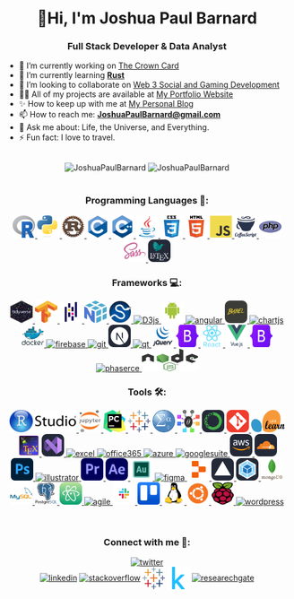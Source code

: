 <!-- To add in the future:
Shiny
BeautifulSoup
Scrapy
AndroidStudio
Zoom
Scala
Kotlin
-->

<h1 align="center">👋Hi, I'm Joshua Paul Barnard</h1>
<h3 align="center">Full Stack Developer & Data Analyst</h3>

- 🔭 I’m currently working on [The Crown Card](https://TheCrownCard.com/blockchain)
- 🌱 I’m currently learning **[Rust](https://www.rust-lang.org/)**
- 👯 I’m looking to collaborate on [Web 3 Social and Gaming Development]()
- 👨‍💻 All of my projects are available at [My Portfolio Website](https://JoshuaPaulBarnard.com)
- ✨ How to keep up with me at [My Personal Blog](https://JoshuaPaulBarnard.tech.blog)
- 📫 How to reach me: **JoshuaPaulBarnard@gmail.com**
- 💬 Ask me about:  Life, the Universe, and Everything.
- ⚡ Fun fact: I love to travel.

</br>

<div style="display: flex; justify-content: center;">
  <img src="https://github-readme-stats.vercel.app/api?username=JoshuaPaulBarnard&count_private=true&show_icons=true&locale=en&theme=tokyonight" alt="JoshuaPaulBarnard"/>
  &nbsp;
  <img src="https://github-readme-stats.vercel.app/api/top-langs?username=JoshuaPaulBarnard&show_icons=true&locale=en&layout=compact&theme=tokyonight" alt="JoshuaPaulBarnard"/>
</div>

</br>


<h3 align="center">Programming Languages 🔨:</h3>
<p align="center">
  <a href="https://www.r-project.org/" target="_blank"> <img src="https://raw.githubusercontent.com/JoshuaPaulBarnard/JoshuaPaulBarnard/main/Asseets/Rlogo.svg" alt="R" width="40" height="40"/> </a>
  <a href="https://www.python.org/" target="_blank"> <img src="https://raw.githubusercontent.com/JoshuaPaulBarnard/JoshuaPaulBarnard/main/Asseets/Python-logo-notext.svg" alt="python" width="40" height="40"/> </a>
  <a href="https://www.rust-lang.org/" target="_blank"> <img src="https://raw.githubusercontent.com/JoshuaPaulBarnard/JoshuaPaulBarnard/main/Asseets/rust-logo.svg" alt="rust" width="40" height="40"/> </a>
  <a href="https://www.cprogramming.com/" target="_blank"> <img src="https://raw.githubusercontent.com/devicons/devicon/master/icons/c/c-original.svg" alt="C" width="40" height="40"/> </a>
  <a href="https://www.w3schools.com/cpp/" target="_blank"> <img src="https://raw.githubusercontent.com/devicons/devicon/master/icons/cplusplus/cplusplus-original.svg" alt="Cplusplus" width="40" height="40"/> </a>
  <a href="https://www.java.com" target="_blank"> <img src="https://raw.githubusercontent.com/devicons/devicon/master/icons/java/java-original.svg" alt="java" width="40" height="40"/> </a>
  <a href="https://www.w3schools.com/css/" target="_blank"> <img src="https://raw.githubusercontent.com/devicons/devicon/master/icons/css3/css3-original-wordmark.svg" alt="css3" width="40" height="40"/> </a>
  <a href="https://www.w3.org/html/" target="_blank"> <img src="https://raw.githubusercontent.com/devicons/devicon/master/icons/html5/html5-original-wordmark.svg" alt="html5" width="40" height="40"/> </a>
  <a href="https://developer.mozilla.org/en-US/docs/Web/JavaScript" target="_blank"> <img src="https://raw.githubusercontent.com/devicons/devicon/master/icons/javascript/javascript-original.svg" alt="javascript" width="40" height="40"/> </a>
  <a href="https://offeescript.org" target="_blank"> <img src="https://raw.githubusercontent.com/devicons/devicon/master/icons/coffeescript/coffeescript-original-wordmark.svg" alt="coffeescript" width="40" height="40"/> </a>
  <a href="https://www.php.net" target="_blank"> <img src="https://raw.githubusercontent.com/devicons/devicon/master/icons/php/php-original.svg" alt="php" width="40" height="40"/> </a>
  <a href="https://sass-lang.com" target="_blank"> <img src="https://raw.githubusercontent.com/devicons/devicon/master/icons/sass/sass-original.svg" alt="sass" width="40" height="40"/> </a>
  <a href="https://www.latex-project.org/" target="_blank"> <img src="https://raw.githubusercontent.com/JoshuaPaulBarnard/JoshuaPaulBarnard/main/Asseets/LaTeX-Dark.svg" alt="LaTeX" width="40" height="40"/> </a>
</p>

<h3 align="center">Frameworks 💻:</h3>
<p align="center">
  <a href="https://www.tidyverse.org/" target="_blank"> <img src="https://raw.githubusercontent.com/JoshuaPaulBarnard/JoshuaPaulBarnard/main/Asseets/tidyverse.svg" alt="Tidyverse" width="40" height="40"/> </a>
  <a href="https://www.tensorflow.org/" target="_blank"> <img src="https://raw.githubusercontent.com/JoshuaPaulBarnard/JoshuaPaulBarnard/main/Asseets/Tensorflow_logo.svg" alt="tensorflow" width="40" height="40"/> </a>
  <a href="https://pandas.pydata.org/" target="_blank"> <img src="https://raw.githubusercontent.com/JoshuaPaulBarnard/JoshuaPaulBarnard/main/Asseets/Pandas.svg" alt="pandas" width="40" height="40"/> </a>
  <a href="https://numpy.org/" target="_blank"> <img src="https://raw.githubusercontent.com/JoshuaPaulBarnard/JoshuaPaulBarnard/main/Asseets/numpy-logo.svg" alt="NumPy" width="40" height="40"/> </a>
  <a href="https://scipy.org/" target="_blank"> <img src="https://raw.githubusercontent.com/JoshuaPaulBarnard/JoshuaPaulBarnard/main/Asseets/SCIPY_2.svg" alt="SciPy" width="40" height="40"/> </a>
  <a href="https://d3js.org/" target="_blank"> <img src="https://github.com/d3/d3-logo/blob/master/d3.svg" alt="D3js" width="40" height="40"/> </a>
  <a href="https://developer.android.com" target="_blank"> <img src="https://raw.githubusercontent.com/devicons/devicon/master/icons/android/android-original-wordmark.svg" alt="android" width="40" height="40"/> </a>
  <a href="https://angular.io" target="_blank"> <img src="https://angular.io/assets/images/logos/angular/angular.svg" alt="angular" width="40" height="40"/> </a>
  <a href="https://babeljs.io/" target="_blank"> <img src="https://raw.githubusercontent.com/JoshuaPaulBarnard/JoshuaPaulBarnard/main/Asseets/Babel.svg" alt="Babel" width="40" height="40"/> </a>
  <a href="https://www.chartjs.org" target="_blank"> <img src="https://www.chartjs.org/media/logo-title.svg" alt="chartjs" width="40" height="40"/> </a>
  <a href="https://www.docker.com/" target="_blank"> <img src="https://raw.githubusercontent.com/devicons/devicon/master/icons/docker/docker-original-wordmark.svg" alt="docker" width="40" height="40"/> </a>
  <a href="https://firebase.google.com/" target="_blank"> <img src="https://www.vectorlogo.zone/logos/firebase/firebase-icon.svg" alt="firebase" width="40" height="40"/> </a>
  <a href="https://git-scm.com/" target="_blank"> <img src="https://www.vectorlogo.zone/logos/git-scm/git-scm-icon.svg" alt="git" width="40" height="40"/> </a>
  <a href="https://nextjs.org/" target="_blank"> <img src="https://raw.githubusercontent.com/JoshuaPaulBarnard/JoshuaPaulBarnard/main/Asseets/NextJS-Dark.svg" alt="NextJS" width="40" height="40"/> </a>
  <a href="https://www.qt.io/" target="_blank"> <img src="https://upload.wikimedia.org/wikipedia/commons/0/0b/Qt_logo_2016.svg" alt="qt" width="40" height="40"/> </a>
  <a href="https://jquery.com/" target="_blank"> <img src="https://raw.githubusercontent.com/JoshuaPaulBarnard/JoshuaPaulBarnard/main/Asseets/jquery-vertical.svg" alt="JQuerry" width="40" height="40"/> </a>
  <a href="https://getbootstrap.com/" target="_blank"> <img src="https://raw.githubusercontent.com/JoshuaPaulBarnard/JoshuaPaulBarnard/main/Asseets/Bootstrap_logo.svg" alt="Bootstrap5" width="40" height="40"/> </a>
  <a href="https://reactjs.org/" target="_blank"> <img src="https://raw.githubusercontent.com/devicons/devicon/master/icons/react/react-original-wordmark.svg" alt="react" width="40" height="40"/> </a>
  <a href="https://vuejs.org/" target="_blank"> <img src="https://raw.githubusercontent.com/devicons/devicon/master/icons/vuejs/vuejs-original-wordmark.svg" alt="vuejs" width="40" height="40"/> </a>
  <a href="https://getbootstrap.com/" target="_blank"> <img src="https://raw.githubusercontent.com/JoshuaPaulBarnard/JoshuaPaulBarnard/main/Asseets/Bootstrap_logo.svg" alt="Bootstrap5" width="40" height="40"/> </a>
  <a href="https://phaser.io/download/phaserce" target="_blank"> <img src="https://www.vectorlogo.zone/logos/phaserio/phaserio-ar21.svg" alt="phaserce" width="60" height="40"/> </a>
  <a href="https://nodejs.org/en" target="_blank"> <img src="https://raw.githubusercontent.com/JoshuaPaulBarnard/JoshuaPaulBarnard/main/Asseets/NodeJS_logo.svg" alt="nodejs" width="100" height="40"/> </a>
</p>

<h3 align="center">Tools 🛠:</h3>
<p align="center">
  <a href="https://posit.co/download/rstudio-desktop/" target="_blank"> <img src="https://raw.githubusercontent.com/JoshuaPaulBarnard/JoshuaPaulBarnard/main/Asseets/RStudio-Logo.svg" alt="RStudio" width="120" height="40"/> </a>
  <a href="https://jupyter.org/" target="_blank"> <img src="https://raw.githubusercontent.com/JoshuaPaulBarnard/JoshuaPaulBarnard/main/Asseets/Jupyter_logo.svg" alt="jupyter" width="40" height="40"/> </a>
  <a href="https://www.jetbrains.com/pycharm/" target="_blank"> <img src="https://raw.githubusercontent.com/JoshuaPaulBarnard/JoshuaPaulBarnard/main/Asseets/PyCharm_Icon.svg" alt="PyCharm" width="40" height="40"/> </a>
  <a href="https://www.tableau.com/" target="_blank"> <img src="https://raw.githubusercontent.com/JoshuaPaulBarnard/JoshuaPaulBarnard/main/Asseets/tableau-software.svg" alt="tableau" width="40" height="40"/> </a>
  <a href="https://www.ibm.com/spss" target="_blank"> <img src="https://raw.githubusercontent.com/JoshuaPaulBarnard/JoshuaPaulBarnard/main/Asseets/SPSS.svg" alt="spss" width="40" height="40"/> </a>
  <a href="https://www.multibugs.org/" target="_blank"> <img src="https://raw.githubusercontent.com/JoshuaPaulBarnard/JoshuaPaulBarnard/main/Asseets/multibugs-logo.svg" alt="OpenBUGS" width="40" height="40"/> </a>
  <a href="https://www.anaconda.com/" target="_blank"> <img src="https://raw.githubusercontent.com/JoshuaPaulBarnard/JoshuaPaulBarnard/main/Asseets/Anaconda-Dark.svg" alt="Anaconda" width="40" height="40"/> </a>
  <a href="https://git-scm.com/" target="_blank"> <img src="https://raw.githubusercontent.com/JoshuaPaulBarnard/JoshuaPaulBarnard/main/Asseets/Git.svg" alt="Git" width="40" height="40"/> </a>
  <a href="https://scikit-learn.org/stable/" target="_blank"> <img src="https://raw.githubusercontent.com/JoshuaPaulBarnard/JoshuaPaulBarnard/main/Asseets/Scikit_learn_logo_small.svg" alt="SKlearn" width="60" height="40"/> </a>
  <a href="https://www.texstudio.org/" target="_blank"> <img src="https://raw.githubusercontent.com/JoshuaPaulBarnard/JoshuaPaulBarnard/main/Asseets/TeXstudio_Logo.svg" alt="TeXStudio" width="40" height="40"/> </a>
  <a href="https://code.visualstudio.com/" target="_blank"> <img src="https://raw.githubusercontent.com/JoshuaPaulBarnard/JoshuaPaulBarnard/main/Asseets/VisualStudio-Dark.svg" alt="VSCode" width="40" height="40"/> </a>
  <a href="https://www.microsoft.com/en-us/microsoft-365/excel" target="_blank"> <img src="https://upload.wikimedia.org/wikipedia/commons/7/73/Microsoft_Excel_2013-2019_logo.svg" alt="excel" width="40" height="40"/> </a>
  <a href="https://www.office.com/" target="_blank"> <img src="https://upload.wikimedia.org/wikipedia/commons/0/0e/Microsoft_365_%282022%29.svg" alt="office365" width="40" height="40"/> </a>
  <a href="https://azure.microsoft.com/" target="_blank"> <img src="https://upload.wikimedia.org/wikipedia/commons/f/fa/Microsoft_Azure.svg" alt="azure" width="40" height="40"/> </a>
  <a href="https://workspace.google.com/" target="_blank"> <img src="https://www.vectorlogo.zone/logos/google_cloud/google_cloud-icon.svg" alt="googlesuite" width="40" height="40"/> </a>
  <a href="https://aws.amazon.com" target="_blank"> <img src="https://raw.githubusercontent.com/JoshuaPaulBarnard/JoshuaPaulBarnard/main/Asseets/AWS-Dark.svg" alt="AWS" width="40" height="40"/> </a>
  <a href="https://www.cloudflare.com/" target="_blank"> <img src="https://raw.githubusercontent.com/JoshuaPaulBarnard/JoshuaPaulBarnard/main/Asseets/Cloudflare-Dark.svg" alt="CloudFlare" width="40" height="40"/> </a>
  <a href="https://www.photoshop.com/en" target="_blank"> <img src="https://raw.githubusercontent.com/JoshuaPaulBarnard/JoshuaPaulBarnard/main/Asseets/Adobe_Photoshop_CC_icon.svg" alt="Photoshop" width="40" height="40"/> </a>
  <a href="https://www.adobe.com/in/products/illustrator.html" target="_blank"> <img src="https://www.vectorlogo.zone/logos/adobe_illustrator/adobe_illustrator-icon.svg" alt="illustrator" width="40" height="40"/> </a>
  <a href="https://www.adobe.com/products/premiere.html" target="_blank"> <img src="https://raw.githubusercontent.com/JoshuaPaulBarnard/JoshuaPaulBarnard/main/Asseets/Adobe_Premiere_Pro_CC_icon.svg" alt="PremierePro" width="40" height="40"/> </a>
  <a href="https://www.adobe.com/products/aftereffects.html" target="_blank"> <img src="https://raw.githubusercontent.com/JoshuaPaulBarnard/JoshuaPaulBarnard/main/Asseets/AfterEffects.svg" alt="AfterEffects" width="40" height="40"/> </a>
  <a href="https://www.adobe.com/products/audition.html" target="_blank"> <img src="https://raw.githubusercontent.com/JoshuaPaulBarnard/JoshuaPaulBarnard/main/Asseets/adobe-audition.svg" alt="Audition" width="40" height="40"/> </a>
  <a href="https://www.figma.com/" target="_blank"> <img src="https://www.vectorlogo.zone/logos/figma/figma-icon.svg" alt="figma" width="40" height="40"/> </a>
  <a href="https://replit.com/" target="_blank"> <img src="https://raw.githubusercontent.com/JoshuaPaulBarnard/JoshuaPaulBarnard/main/Asseets/New_Replit_Logo.svg" alt="Replit" width="40" height="40"/> </a>
  <a href="https://vercel.com/" target="_blank"> <img src="https://raw.githubusercontent.com/JoshuaPaulBarnard/JoshuaPaulBarnard/main/Asseets/Vercel-Dark.svg" alt="Vercel" width="40" height="40"/> </a>
  <a href="https://webpack.js.org" target="_blank"> <img src="https://raw.githubusercontent.com/JoshuaPaulBarnard/JoshuaPaulBarnard/main/Asseets/Webpack-Dark.svg" alt="Webpack" width="40" height="40"/> </a>
  <a href="https://www.mongodb.com/" target="_blank"> <img src="https://raw.githubusercontent.com/devicons/devicon/master/icons/mongodb/mongodb-original-wordmark.svg" alt="mongodb" width="40" height="40"/> </a>
  <a href="https://www.mysql.com/" target="_blank"> <img src="https://raw.githubusercontent.com/devicons/devicon/master/icons/mysql/mysql-original-wordmark.svg" alt="mysql" width="40" height="40"/> </a>
  <a href="https://www.postgresql.org" target="_blank"> <img src="https://raw.githubusercontent.com/devicons/devicon/master/icons/postgresql/postgresql-original-wordmark.svg" alt="postgresql" width="40" height="40"/> </a>
  <a href="https://atom-editor.cc/" target="_blank"> <img src="https://raw.githubusercontent.com/JoshuaPaulBarnard/JoshuaPaulBarnard/main/Asseets/Atom.svg" alt="Atom" width="40" height="40"/> </a>
  <a href="https://en.wikipedia.org/wiki/Agile_software_development" target="_blank"> <img src="https://cdn.worldvectorlogo.com/logos/agile-software.svg" alt="agile" width="40" height="40"/> </a>
  <a href="https://www.slack.com/" target="_blank"> <img src="https://raw.githubusercontent.com/JoshuaPaulBarnard/JoshuaPaulBarnard/main/Asseets/slack-logo.svg" alt="slack" width="40" height="40"/> </a>
  <a href="https://www.trello.com/" target="_blank"> <img src="https://raw.githubusercontent.com/JoshuaPaulBarnard/JoshuaPaulBarnard/main/Asseets/trello-icon.svg" alt="trello" width="40" height="40"/> </a>
  <a href="https://www.linux.org/" target="_blank"> <img src="https://raw.githubusercontent.com/devicons/devicon/master/icons/linux/linux-original.svg" alt="linux" width="40" height="40"/> </a>
  <a href="https://ubuntu.com/" target="_blank"> <img src="https://raw.githubusercontent.com/JoshuaPaulBarnard/JoshuaPaulBarnard/main/Asseets/UbuntuCoF.svg" alt="ubuntu" width="40" height="40"/> </a>
  <a href="https://www.raspberrypi.com/" target="_blank"> <img src="https://raw.githubusercontent.com/JoshuaPaulBarnard/JoshuaPaulBarnard/main/Asseets/Raspberry_Pi_Logo.svg" alt="raspberrypi" width="40" height="40"/> </a>
  <a href="https://www.wordpress.org" target="_blank"> <img src="https://upload.wikimedia.org/wikipedia/commons/9/98/WordPress_blue_logo.svg" alt="wordpress" width="40" height="40"/> </a>
</p>

</br>

<h3 align="center">Connect with me 💬:</h3>
<p align="center">
  <a href="https://twitter.com/JoshuaPBarnard" target="blank"><img src="https://img.shields.io/twitter/follow/JoshuaPBarnard?logo=twitter&style=for-the-badge" alt="twitter" /></a>
  </br>
  <a href="https://linkedin.com/in/JoshuaPaulBarnard" target="blank"><img align="center" src="https://raw.githubusercontent.com/rahuldkjain/github-profile-readme-generator/master/src/images/icons/Social/linked-in-alt.svg" alt="linkedin" height="40" width="40" /></a>
  <a href="https://stackoverflow.com/users/7503304/joshua-paul-barnard" target="blank"><img align="center" src="https://raw.githubusercontent.com/rahuldkjain/github-profile-readme-generator/master/src/images/icons/Social/stack-overflow.svg" alt="stackoverflow" height="40" width="40" /></a>
  <a href="https://public.tableau.com/app/profile/joshua.paul.barnard/vizzes" target="blank"><img align="center" src="https://raw.githubusercontent.com/JoshuaPaulBarnard/JoshuaPaulBarnard/main/Asseets/tableau-software.svg" alt="tableaupublic" height="40" width="40" /></a>
  <a href="https://www.kaggle.com/joshuapaulbarnard" target="blank"><img align="center" src="https://raw.githubusercontent.com/JoshuaPaulBarnard/JoshuaPaulBarnard/main/Asseets/kaggle-icon.svg" alt="kaggle" height="40" width="40" /></a>
  <a href="https://www.researchgate.net/profile/Joshua-Barnard-2" target="blank"><img align="center" src="https://upload.wikimedia.org/wikipedia/commons/5/5e/ResearchGate_icon_SVG.svg" alt="researechgate" height="40" width="40" /></a>
</p>







<!--  Scratch code and maybe to use later:

<a href="" target="_blank"> <img src="https://raw.githubusercontent.com/JoshuaPaulBarnard/JoshuaPaulBarnard/main/Asseets/" alt="" width="40" height="40"/> </a>

✨
<h3 align="center">Skills ⭐️:</h3>

![Joshua Paul Barnard's GitHub stats](https://github-readme-stats.vercel.app/api?username=JoshuaPaulBarnard&count_private=true&show_icons=true&locale=en&theme=tokyonight)


- 🤝 I’m looking for help with [Enabling Blockchain with Banking Apps](https://TheCrownCard.com)
- 😄 Pronouns: He/Him


<p align="center">
  <a href="https://www.paypal.me/JoshuaPaulBarnard"><img src="https://cdn.buymeacoffee.com/buttons/v2/default-yellow.png" height="50" width="210" alt="Donate" /></a>
</p>


emojis:  https://scrumoji.org/

<a href="https://t.me/JoshuaPaulBarnard" target="blank"><img align="center" src="https://telegram.org/img/t_logo.png" alt="JoshuaPaulBarnard" height="30" width="30" /></a>
</p>

Go Language:
<a href="https://golang.org" target="_blank"> <img src="https://raw.githubusercontent.com/devicons/devicon/master/icons/go/go-original.svg" alt="go" width="40" height="40"/> </a>

<a href="https://fb.com/JoshuaPaulBarnard" target="blank"><img align="center" src="https://raw.githubusercontent.com/rahuldkjain/github-profile-readme-generator/master/src/images/icons/Social/facebook.svg" alt="JoshuaPaulBarnard" height="40" width="40" /></a>
-->



<!-- Alternate Setup idea for Icons:

## 🔨 Languages & Frameworks & Skills ⭐️:

### Web Design & Development 💻:
#### 🙈 - Frontend:
![Javascript](https://img.shields.io/badge/JavaScript-F7DF1E.svg?style=for-the-badge&logo=javascript&logoColor=white)
![HTML5](https://img.shields.io/badge/-HTML5-E34F26?style=for-the-badge&logo=html5&logoColor=white)
![Bootstrap](https://img.shields.io/badge/-Bootstrap-563D7C?style=for-the-badge&logo=bootstrap&logoColor=white)
![CSS3](https://img.shields.io/badge/-CSS3-1572B6?style=for-the-badge&logo=css3)
![Tailwind](https://img.shields.io/badge/TailwindCSS-06B6D4?style=for-the-badge&logo=tailwindcss&logoColor=white)
![ReactJS](https://img.shields.io/badge/-ReactJS-%2361DAFB?style=for-the-badge&logo=react&logoColor=white)

#### 🙉 - Backend:
![Nodejs](https://img.shields.io/badge/Node.js-43853D.svg?style=for-the-badge&logo=node.js&logoColor=white)
![◾️](https://img.shields.io/badge/Express.js-404D59?style=for-the-badge&logo=express&logoColor=white)

#### 🙊 - Database:
![MongoDB](https://img.shields.io/badge/MongoDB-4EA94B?style=for-the-badge&logo=mongodb&logoColor=white)
![MySQL](https://img.shields.io/badge/MySQL-005C84?style=for-the-badge&logo=mysql&logoColor=white)

#### 🐵 - Hosting Services and Web Tools:
![Netlify](https://img.shields.io/badge/Netlify-00C7B7?style=for-the-badge&logo=netlify&logoColor=white)
![Firebase](https://img.shields.io/badge/Firebase-039BE5?style=for-the-badge&logo=Firebase&logoColor=white)
![Vite](https://img.shields.io/badge/Vite-646CFF?style=for-the-badge&logo=vite&logoColor=white)
![Postman](https://img.shields.io/badge/Postman-FF6C37?style=for-the-badge&logo=postman&logoColor=white)

### DevOps ♾️:
![Python](https://img.shields.io/badge/Python-14354C?style=for-the-badge&logo=python&logoColor=white)
![Shell Script](https://img.shields.io/badge/Shell_Script-121011?style=for-the-badge&logo=gnu-bash&logoColor=white)
![Git](https://img.shields.io/badge/GIT-E44C30?style=for-the-badge&logo=git&logoColor=white)

### Others:
![Java](https://img.shields.io/badge/Java-ED8B00?style=for-the-badge&logo=openjdk&logoColor=white)
![C](https://custom-icon-badges.herokuapp.com/badge/C-03599C.svg?style=for-the-badge&logo=c-in-hexagon&logoColor=white)
![C++](https://custom-icon-badges.herokuapp.com/badge/C++-9C033A.svg?style=for-the-badge&logo=cpp2&logoColor=white)
![Ubuntu](https://img.shields.io/badge/Ubuntu-E95420?style=for-the-badge&logo=ubuntu&logoColor=white)

### IDEs and Tools 🛠:
![Figma](https://img.shields.io/badge/Figma-F24E1E?style=for-the-badge&logo=figma&logoColor=white)
![CLion](https://img.shields.io/badge/CLion-000000?style=for-the-badge&logo=clion&logoColor=white)
![Google Colab](https://img.shields.io/badge/Colab-F9AB00?style=for-the-badge&logo=googlecolab&color=525252)
![VSCode](https://img.shields.io/badge/Visual_Studio_Code-0078D4?style=for-the-badge&logo=visual%20studio%20code&logoColor=white)
![InteliJ](https://img.shields.io/badge/IntelliJ_IDEA-000000.svg?style=for-the-badge&logo=intellij-idea&logoColor=white)
![Trello](https://img.shields.io/badge/Trello-0052CC?style=for-the-badge&logo=trello&logoColor=white)
![Notion](https://img.shields.io/badge/Notion-000000?style=for-the-badge&logo=notion&logoColor=white)

-->
